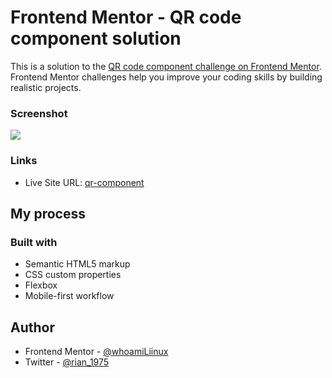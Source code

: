 # Frontend Mentor - QR code component solution

This is a solution to the [QR code component challenge on Frontend Mentor](https://www.frontendmentor.io/challenges/qr-code-component-iux_sIO_H). Frontend Mentor challenges help you improve your coding skills by building realistic projects. 

### Screenshot

![](./screenshot.jpg)

### Links
- Live Site URL: [qr-component](https://qr-component-frontendmentor-rian.netlify.app/)

## My process

### Built with

- Semantic HTML5 markup
- CSS custom properties
- Flexbox
- Mobile-first workflow

## Author
- Frontend Mentor - [@whoamiLiinux](https://www.frontendmentor.io/profile/whoamiLiinux)
- Twitter - [@rian_1975](https://twitter.com/rian_1975)

